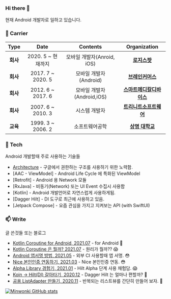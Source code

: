 ### Hi there 👋

현재 Android 개발자로 일하고 있습니다.

### :purple_heart:  Carrier

| **Type** | **Date** | **Contents** | **Organization** |
|:--------:|:--------:|:--------:|:--------:|
| **회사** | 2020. 5 ~ 현재까지 | 모바일 개발자(Anroid, iOS) | **[로지스팟](https://www.logi-spot.com/)** |
| **회사** | 2017. 7 ~ 2020. 5 | 모바일 개발자(Android) | **[브레인커머스](https://www.jobplanet.co.kr/)** |
| **회사** | 2012. 6 ~ 2017. 6 | 모바일 개발자(Android,iOS) | **[스마트메디칼디바이스](http://www.smd21.com/)** |
| **회사** | 2007. 6 ~ 2010. 3 | 시스템 개발자 | **[트리니트소프트웨어](https://www.trinitysoft.co.kr/)** |
| **교육** | 1999. 3 ~ 2006. 2 | 소프트웨어공학 | **[상명 대학교](https://www.smu.ac.kr/)** |

### 🌱  Tech 

Android 개발할때 주로 사용하는 기술들
* [Architecture](https://developer.android.com/jetpack/guide) - 구글에서 권한하는 구조를 사용하기 위한 노력함. 
* [AAC - ViewModel] - Android Life Cycle 에 특화된 ViewModel
* [Retrofit] - Android 용 Network 모듈
* [RxJava] - 비동기(Network) 또는 UI Event 수집시 사용함
* [Kotlin] - Android 개발언어로 자연스럽게 사용하게됨.
* [Dagger Hilt] - DI 도구로 최근에 사용하고 있음.
* [Jetpack Compose] - 요즘 관심을 가지고 지켜보는 API (with SwiftUI)

### 📫  Write 

글 쓴것들 또는 블로그
* [Kotlin Coroutine for Android, 2021.07](https://wkmin.notion.site/Kotlin-Coroutine-for-Android-d4b561ae86ef4bb9a27698aedca22dcd) - for Android 🤔
* [Kotlin Coroutine 은 뭘까? 2021.07](https://www.notion.so/wkmin/Kotlin-Coroutine-1986a10544d247fba6d509e985815150) - 원리가 뭘까?? :scream:
* [Android 앱서명 방법, 2021.05](https://www.notion.so/wkmin/Android-56bbdcf4140945d48b1d7e29a1ccfa7c) - 외부 CI 사용할때 앱 서명. :flushed:
* [Nice 본인인증 연동하기, 2021.03](https://www.notion.so/wkmin/Nice-iOS-c6e71ae66782486f9751f2db01ee2c30) - Nice 본인인증 연동. :flushed:
* [Alpha Library 경험기, 2021.01](https://www.notion.so/wkmin/Alpha-Library-10370dbe4c644fc28d70650671164cec) - Hilt Alpha 단계 사용 채험담. :scream: 
* [Koin -> Hilt(DI) 갈아타기, 2020.12](https://www.notion.so/wkmin/Hilt-DI-koin-Hilt-f9c22e5ce5594f07a32b964b4164aae1) - Dagger Hilt 는 얼마나 편할까? 🤔
* [공용 ListAdapter 만들기, 2020.11](https://www.notion.so/wkmin/ListAdapter-0b1491db143a48b8859ca17a0175369b) - 반복되는 리스트뷰를 간단히 만들어 보자. 🌱



[![Minwonki GitHub stats](https://github-readme-stats.vercel.app/api?username=minwonki)](https://github.com/anuraghazra/github-readme-stats)

<!--
**minwonki/minwonki** is a ✨ _special_ ✨ repository because its `README.md` (this file) appears on your GitHub profile.

Here are some ideas to get you started:

- 🔭 I’m currently working on ...
- 🌱 I’m currently learning ...
- 👯 I’m looking to collaborate on ...
- 🤔 I’m looking for help with ...
- 💬 Ask me about ...
- 📫 How to reach me: ...
- 😄 Pronouns: ...
- ⚡ Fun fact: ...
-->
